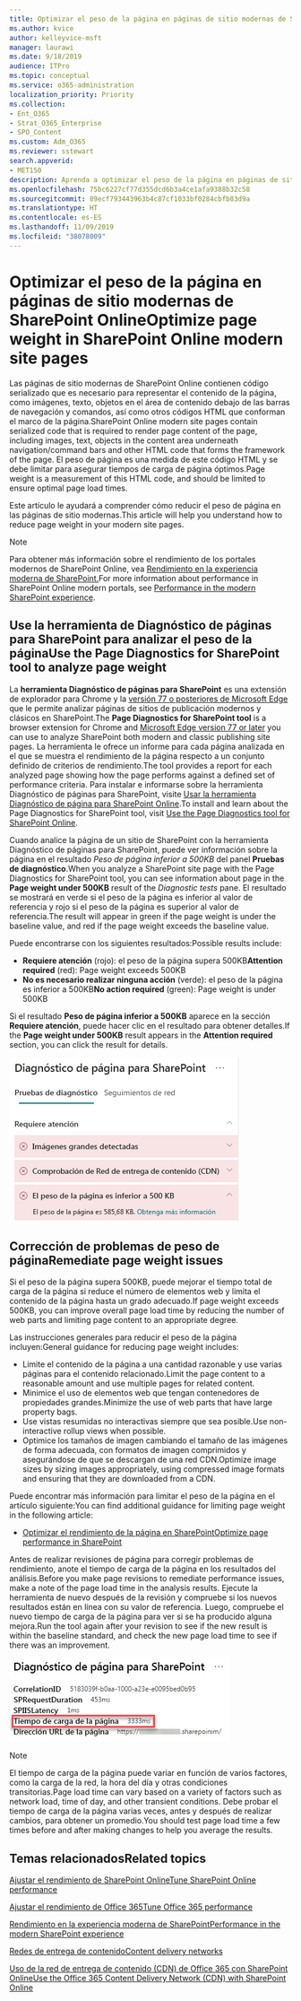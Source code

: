 ```yaml
---
title: Optimizar el peso de la página en páginas de sitio modernas de SharePoint Online
ms.author: kvice
author: kelleyvice-msft
manager: laurawi
ms.date: 9/18/2019
audience: ITPro
ms.topic: conceptual
ms.service: o365-administration
localization_priority: Priority
ms.collection:
- Ent_O365
- Strat_O365_Enterprise
- SPO_Content
ms.custom: Adm_O365
ms.reviewer: sstewart
search.appverid:
- MET150
description: Aprenda a optimizar el peso de la página en páginas de sitio modernas de SharePoint Online
ms.openlocfilehash: 75bc6227cf77d355dcd6b3a4ce1afa9388b32c58
ms.sourcegitcommit: 89ecf793443963b4c87cf1033bf0284cbfb83d9a
ms.translationtype: HT
ms.contentlocale: es-ES
ms.lasthandoff: 11/09/2019
ms.locfileid: "38078009"
---
```

# <a name="optimize-page-weight-in-sharepoint-online-modern-site-pages"></a><span data-ttu-id="e4bf6-103">Optimizar el peso de la página en páginas de sitio modernas de SharePoint Online</span><span class="sxs-lookup"><span data-stu-id="e4bf6-103">Optimize page weight in SharePoint Online modern site pages</span></span>

<span data-ttu-id="e4bf6-104">Las páginas de sitio modernas de SharePoint Online contienen código serializado que es necesario para representar el contenido de la página, como imágenes, texto, objetos en el área de contenido debajo de las barras de navegación y comandos, así como otros códigos HTML que conforman el marco de la página.</span><span class="sxs-lookup"><span data-stu-id="e4bf6-104">SharePoint Online modern site pages contain serialized code that is required to render page content of the page, including images, text, objects in the content area underneath navigation/command bars and other HTML code that forms the framework of the page.</span></span> <span data-ttu-id="e4bf6-105">El peso de página es una medida de este código HTML y se debe limitar para asegurar tiempos de carga de página óptimos.</span><span class="sxs-lookup"><span data-stu-id="e4bf6-105">Page weight is a measurement of this HTML code, and should be limited to ensure optimal page load times.</span></span>

<span data-ttu-id="e4bf6-106">Este artículo le ayudará a comprender cómo reducir el peso de página en las páginas de sitio modernas.</span><span class="sxs-lookup"><span data-stu-id="e4bf6-106">This article will help you understand how to reduce page weight in your modern site pages.</span></span>

>[!NOTE]
><span data-ttu-id="e4bf6-107">Para obtener más información sobre el rendimiento de los portales modernos de SharePoint Online, vea [Rendimiento en la experiencia moderna de SharePoint.](https://docs.microsoft.com/sharepoint/modern-experience-performance)</span><span class="sxs-lookup"><span data-stu-id="e4bf6-107">For more information about performance in SharePoint Online modern portals, see [Performance in the modern SharePoint experience](https://docs.microsoft.com/sharepoint/modern-experience-performance).</span></span>

## <a name="use-the-page-diagnostics-for-sharepoint-tool-to-analyze-page-weight"></a><span data-ttu-id="e4bf6-108">Use la herramienta de Diagnóstico de páginas para SharePoint para analizar el peso de la página</span><span class="sxs-lookup"><span data-stu-id="e4bf6-108">Use the Page Diagnostics for SharePoint tool to analyze page weight</span></span>

<span data-ttu-id="e4bf6-109">La **herramienta Diagnóstico de páginas para SharePoint** es una extensión de explorador para Chrome y la [versión 77 o posteriores de Microsoft Edge](https://www.microsoftedgeinsider.com/download?form=MI13E8&OCID=MI13E8) que le permite analizar páginas de sitios de publicación modernos y clásicos en SharePoint.</span><span class="sxs-lookup"><span data-stu-id="e4bf6-109">The **Page Diagnostics for SharePoint tool** is a browser extension for Chrome and [Microsoft Edge version 77 or later](https://www.microsoftedgeinsider.com/download?form=MI13E8&OCID=MI13E8) you can use to analyze SharePoint both modern and classic publishing site pages.</span></span> <span data-ttu-id="e4bf6-110">La herramienta le ofrece un informe para cada página analizada en el que se muestra el rendimiento de la página respecto a un conjunto definido de criterios de rendimiento.</span><span class="sxs-lookup"><span data-stu-id="e4bf6-110">The tool provides a report for each analyzed page showing how the page performs against a defined set of performance criteria.</span></span> <span data-ttu-id="e4bf6-111">Para instalar e informarse sobre la herramienta Diagnóstico de páginas para SharePoint, visite [Usar la herramienta Diagnóstico de página para SharePoint Online](page-diagnostics-for-spo.md).</span><span class="sxs-lookup"><span data-stu-id="e4bf6-111">To install and learn about the Page Diagnostics for SharePoint tool, visit [Use the Page Diagnostics tool for SharePoint Online](page-diagnostics-for-spo.md).</span></span>

<span data-ttu-id="e4bf6-112">Cuando analice la página de un sitio de SharePoint con la herramienta Diagnóstico de páginas para SharePoint, puede ver información sobre la página en el resultado _Peso de página inferior a 500KB_ del panel **Pruebas de diagnóstico**.</span><span class="sxs-lookup"><span data-stu-id="e4bf6-112">When you analyze a SharePoint site page with the Page Diagnostics for SharePoint tool, you can see information about page in the **Page weight under 500KB** result of the _Diagnostic tests_ pane.</span></span> <span data-ttu-id="e4bf6-113">El resultado se mostrará en verde si el peso de la página es inferior al valor de referencia y rojo si el peso de la página es superior al valor de referencia.</span><span class="sxs-lookup"><span data-stu-id="e4bf6-113">The result will appear in green if the page weight is under the baseline value, and red if the page weight exceeds the baseline value.</span></span>

<span data-ttu-id="e4bf6-114">Puede encontrarse con los siguientes resultados:</span><span class="sxs-lookup"><span data-stu-id="e4bf6-114">Possible results include:</span></span>

- <span data-ttu-id="e4bf6-115">**Requiere atención** (rojo): el peso de la página supera 500KB</span><span class="sxs-lookup"><span data-stu-id="e4bf6-115">**Attention required** (red): Page weight exceeds 500KB</span></span>
- <span data-ttu-id="e4bf6-116">**No es necesario realizar ninguna acción** (verde): el peso de la página es inferior a 500KB</span><span class="sxs-lookup"><span data-stu-id="e4bf6-116">**No action required** (green): Page weight is under 500KB</span></span>

<span data-ttu-id="e4bf6-117">Si el resultado **Peso de página inferior a 500KB** aparece en la sección **Requiere atención**, puede hacer clic en el resultado para obtener detalles.</span><span class="sxs-lookup"><span data-stu-id="e4bf6-117">If the **Page weight under 500KB** result appears in the **Attention required** section, you can click the result for details.</span></span>

![Solicitudes a resultados de SharePoint](media/modern-portal-optimization/pagediag-page-weight.png)

## <a name="remediate-page-weight-issues"></a><span data-ttu-id="e4bf6-119">Corrección de problemas de peso de página</span><span class="sxs-lookup"><span data-stu-id="e4bf6-119">Remediate page weight issues</span></span>

<span data-ttu-id="e4bf6-120">Si el peso de la página supera 500KB, puede mejorar el tiempo total de carga de la página si reduce el número de elementos web y limita el contenido de la página hasta un grado adecuado.</span><span class="sxs-lookup"><span data-stu-id="e4bf6-120">If page weight exceeds 500KB, you can improve overall page load time by reducing the number of web parts and limiting page content to an appropriate degree.</span></span>

<span data-ttu-id="e4bf6-121">Las instrucciones generales para reducir el peso de la página incluyen:</span><span class="sxs-lookup"><span data-stu-id="e4bf6-121">General guidance for reducing page weight includes:</span></span>

- <span data-ttu-id="e4bf6-122">Limite el contenido de la página a una cantidad razonable y use varias páginas para el contenido relacionado.</span><span class="sxs-lookup"><span data-stu-id="e4bf6-122">Limit the page content to a reasonable amount and use multiple pages for related content.</span></span>
- <span data-ttu-id="e4bf6-123">Minimice el uso de elementos web que tengan contenedores de propiedades grandes.</span><span class="sxs-lookup"><span data-stu-id="e4bf6-123">Minimize the use of web parts that have large property bags.</span></span>
- <span data-ttu-id="e4bf6-124">Use vistas resumidas no interactivas siempre que sea posible.</span><span class="sxs-lookup"><span data-stu-id="e4bf6-124">Use non-interactive rollup views when possible.</span></span>
- <span data-ttu-id="e4bf6-125">Optimice los tamaños de imagen cambiando el tamaño de las imágenes de forma adecuada, con formatos de imagen comprimidos y asegurándose de que se descargan de una red CDN.</span><span class="sxs-lookup"><span data-stu-id="e4bf6-125">Optimize image sizes by sizing images appropriately, using compressed image formats and ensuring that they are downloaded from a CDN.</span></span>

<span data-ttu-id="e4bf6-126">Puede encontrar más información para limitar el peso de la página en el artículo siguiente:</span><span class="sxs-lookup"><span data-stu-id="e4bf6-126">You can find additional guidance for limiting page weight in the following article:</span></span>

- [<span data-ttu-id="e4bf6-127">Optimizar el rendimiento de la página en SharePoint</span><span class="sxs-lookup"><span data-stu-id="e4bf6-127">Optimize page performance in SharePoint</span></span>](https://docs.microsoft.com/sharepoint/dev/general-development/optimize-page-performance-in-sharepoint)

<span data-ttu-id="e4bf6-128">Antes de realizar revisiones de página para corregir problemas de rendimiento, anote el tiempo de carga de la página en los resultados del análisis.</span><span class="sxs-lookup"><span data-stu-id="e4bf6-128">Before you make page revisions to remediate performance issues, make a note of the page load time in the analysis results.</span></span> <span data-ttu-id="e4bf6-129">Ejecute la herramienta de nuevo después de la revisión y compruebe si los nuevos resultados están en línea con su valor de referencia. Luego, compruebe el nuevo tiempo de carga de la página para ver si se ha producido alguna mejora.</span><span class="sxs-lookup"><span data-stu-id="e4bf6-129">Run the tool again after your revision to see if the new result is within the baseline standard, and check the new page load time to see if there was an improvement.</span></span>

![Resultados de tiempo de carga de la página](media/modern-portal-optimization/pagediag-page-load-time.png)

>[!NOTE]
><span data-ttu-id="e4bf6-131">El tiempo de carga de la página puede variar en función de varios factores, como la carga de la red, la hora del día y otras condiciones transitorias.</span><span class="sxs-lookup"><span data-stu-id="e4bf6-131">Page load time can vary based on a variety of factors such as network load, time of day, and other transient conditions.</span></span> <span data-ttu-id="e4bf6-132">Debe probar el tiempo de carga de la página varias veces, antes y después de realizar cambios, para obtener un promedio.</span><span class="sxs-lookup"><span data-stu-id="e4bf6-132">You should test page load time a few times before and after making changes to help you average the results.</span></span>

## <a name="related-topics"></a><span data-ttu-id="e4bf6-133">Temas relacionados</span><span class="sxs-lookup"><span data-stu-id="e4bf6-133">Related topics</span></span>

[<span data-ttu-id="e4bf6-134">Ajustar el rendimiento de SharePoint Online</span><span class="sxs-lookup"><span data-stu-id="e4bf6-134">Tune SharePoint Online performance</span></span>](tune-sharepoint-online-performance.md)

[<span data-ttu-id="e4bf6-135">Ajustar el rendimiento de Office 365</span><span class="sxs-lookup"><span data-stu-id="e4bf6-135">Tune Office 365 performance</span></span>](tune-office-365-performance.md)

[<span data-ttu-id="e4bf6-136">Rendimiento en la experiencia moderna de SharePoint</span><span class="sxs-lookup"><span data-stu-id="e4bf6-136">Performance in the modern SharePoint experience</span></span>](https://docs.microsoft.com/sharepoint/modern-experience-performance.md)

[<span data-ttu-id="e4bf6-137">Redes de entrega de contenido</span><span class="sxs-lookup"><span data-stu-id="e4bf6-137">Content delivery networks</span></span>](content-delivery-networks.md)

[<span data-ttu-id="e4bf6-138">Uso de la red de entrega de contenido (CDN) de Office 365 con SharePoint Online</span><span class="sxs-lookup"><span data-stu-id="e4bf6-138">Use the Office 365 Content Delivery Network (CDN) with SharePoint Online</span></span>](use-office-365-cdn-with-spo.md)

